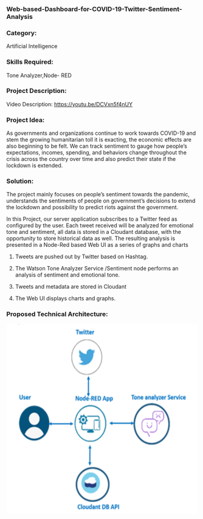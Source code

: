### Web-based-Dashboard-for-COVID-19-Twitter-Sentiment-Analysis

### Category: 
Artificial Intelligence

### Skills Required:
Tone Analyzer,Node- RED

### Project Description:

Video Description: https://youtu.be/DCVxn5f4nUY

### Project Idea:

As governments and organizations continue to work towards COVID-19 and stem the growing humanitarian toll it is exacting, the economic effects are also beginning to be felt. We can track sentiment to gauge how people’s expectations, incomes, spending, and behaviors change throughout the crisis across the country over time and also predict their
state if the lockdown is extended.

### Solution:

The project mainly focuses on people’s sentiment towards the pandemic, understands the sentiments of people on government’s decisions to extend the lockdown and possibility to predict riots against the government. 

In this Project, our server application subscribes to a Twitter feed as configured by the user. Each tweet received will be analyzed for emotional tone and sentiment, all data is stored in a Cloudant database, with the opportunity to store historical data as well. The resulting analysis is presented in a Node-Red based Web UI as a series of graphs and charts

1. Tweets are pushed out by Twitter based on Hashtag.

2. The Watson Tone Analyzer Service /Sentiment node performs an analysis of
sentiment and emotional tone.

3. Tweets and metadata are stored in Cloudant

4. The Web UI displays charts and graphs.

### Proposed Technical Architecture:

<div align="center">
    <img src="https://github.com/SmartPracticeschool/SPS-5824-Web-based-Dashboard-for-COVID-19-Twitter-Sentiment-Analysis/blob/main/Screenshot%20(25).png" height="500" alt="IBM Sentiment Analysis">    

</div>



